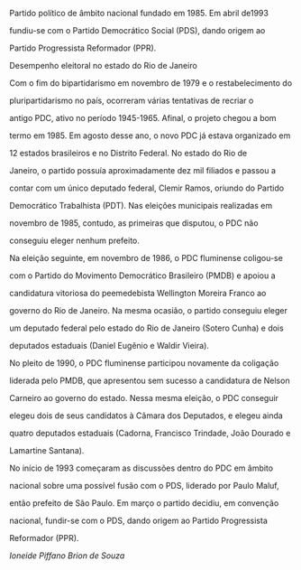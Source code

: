 

Partido político de âmbito nacional fundado em 1985. Em abril de1993

fundiu-se com o Partido Democrático Social (PDS), dando origem ao

Partido Progressista Reformador (PPR).



Desempenho eleitoral no estado do Rio de Janeiro



Com o fim do bipartidarismo em novembro de 1979 e o restabelecimento do

pluripartidarismo no país, ocorreram várias tentativas de recriar o

antigo PDC, ativo no período 1945-1965. Afinal, o projeto chegou a bom

termo em 1985. Em agosto desse ano, o novo PDC já estava organizado em

12 estados brasileiros e no Distrito Federal. No estado do Rio de

Janeiro, o partido possuía aproximadamente dez mil filiados e passou a

contar com um único deputado federal, Clemir Ramos, oriundo do Partido

Democrático Trabalhista (PDT). Nas eleições municipais realizadas em

novembro de 1985, contudo, as primeiras que disputou, o PDC não

conseguiu eleger nenhum prefeito.



Na eleição seguinte, em novembro de 1986, o PDC fluminense coligou-se

com o Partido do Movimento Democrático Brasileiro (PMDB) e apoiou a

candidatura vitoriosa do peemedebista Wellington Moreira Franco ao

governo do Rio de Janeiro. Na mesma ocasião, o partido conseguiu eleger

um deputado federal pelo estado do Rio de Janeiro (Sotero Cunha) e dois

deputados estaduais (Daniel Eugênio e Waldir Vieira).



No pleito de 1990, o PDC fluminense participou novamente da coligação

liderada pelo PMDB, que apresentou sem sucesso a candidatura de Nelson

Carneiro ao governo do estado. Nessa mesma eleição, o PDC conseguir

elegeu dois de seus candidatos à Câmara dos Deputados, e elegeu ainda

quatro deputados estaduais (Cadorna, Francisco Trindade, João Dourado e

Lamartine Santana).



No início de 1993 começaram as discussões dentro do PDC em âmbito

nacional sobre uma possível fusão com o PDS, liderado por Paulo Maluf,

então prefeito de São Paulo. Em março o partido decidiu, em convenção

nacional, fundir-se com o PDS, dando origem ao Partido Progressista

Reformador (PPR).



*Ioneide Piffano Brion de Souza*



